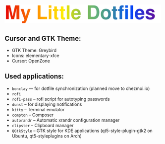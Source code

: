 <h1 align="center"><img src="mld.svg" alt="My Little Dotfiles" /></h1>

## Cursor and GTK Theme:
- GTK Theme: Greybird
- Icons: elementary-xfce
- Cursor: OpenZone

## Used applications:
- `bonclay` — for dotfile synchronization (planned move to chezmoi.io)
- `rofi`
- `rofi-pass` – rofi script for autotyping passwords
- `dunst` – for displaying notifications
- `kitty` – Terminal emulator
- `compton` – Composer
- `autorandr` – Automatic xrandr configuration manager
- `clipster` – Clipboard manager
- `QGtkStyle` – GTK style for KDE applications (qt5-style-plugin-gtk2 on Ubuntu, qt5-styleplugins on Arch)

